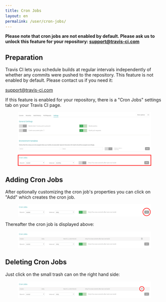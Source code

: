 ```yaml
---
title: Cron Jobs
layout: en
permalink: /user/cron-jobs/
---
```


**Please note that cron jobs are not enabled by default.
Please ask us to unlock this feature for your repository:
[support@travis-ci.com](mailto:support@travis-ci.com?subject=Cron)**

<div id="toc"></div>

## Preparation

Travis CI lets you schedule builds at regular intervals independently of whether
any commits were pushed to the repository.
This feature is not enabled by default. Please contact us if you need it:

[support@travis-ci.com](mailto:support@travis-ci.com?subject=Cron)

If this feature is enabled for your repository, there is a "Cron Jobs" settings
tab on your Travis CI page.

<figure>
  <img alt="settings page with cron section" src="/images/cron-section.png"/>
</figure>

## Adding Cron Jobs

After optionally customizing the cron job's properties
you can click on "Add" which creates the cron job.

<figure>
  <img alt="adding a cron job" src="/images/cron-adding.png"/>
</figure>

Thereafter the cron job is displayed above:

<figure>
  <img alt="cron job created" src="/images/cron-created.png"/>
</figure>

## Deleting Cron Jobs

Just click on the small trash can on the right hand side:

<figure>
  <img alt="deleting a cron job" src="/images/cron-deleting.png"/>
</figure>
